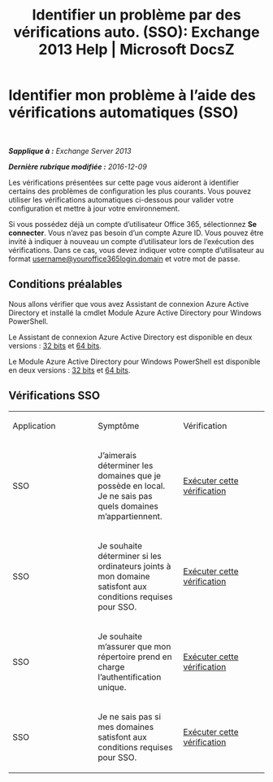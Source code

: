 ﻿---
title: 'Identifier un problème par des vérifications auto. (SSO): Exchange 2013 Help | Microsoft DocsZ'
TOCTitle: Identifier mon problème à l’aide des vérifications automatiques (SSO)
ms:assetid: b7d8418d-f6a9-4bed-af84-0b2ad0554aa9
ms:mtpsurl: https://technet.microsoft.com/fr-fr/library/Dn793975(v=EXCHG.150)
ms:contentKeyID: 62632399
ms.date: 05/23/2018
mtps_version: v=EXCHG.150
ms.translationtype: MT
---

# Identifier mon problème à l’aide des vérifications automatiques (SSO)

 

_**Sapplique à :** Exchange Server 2013_

_**Dernière rubrique modifiée :** 2016-12-09_

Les vérifications présentées sur cette page vous aideront à identifier certains des problèmes de configuration les plus courants. Vous pouvez utiliser les vérifications automatiques ci-dessous pour valider votre configuration et mettre à jour votre environnement.

Si vous possédez déjà un compte d’utilisateur Office 365, sélectionnez **Se connecter**. Vous n’avez pas besoin d’un compte Azure ID. Vous pouvez être invité à indiquer à nouveau un compte d’utilisateur lors de l’exécution des vérifications. Dans ce cas, vous devez indiquer votre compte d’utilisateur au format username@youroffice365login.domain et votre mot de passe.

## Conditions préalables

Nous allons vérifier que vous avez Assistant de connexion Azure Active Directory et installé la cmdlet Module Azure Active Directory pour Windows PowerShell.

Le Assistant de connexion Azure Active Directory est disponible en deux versions : [32 bits](https://go.microsoft.com/fwlink/?linkid=286261) et [64 bits](https://go.microsoft.com/fwlink/?linkid=286262).

Le Module Azure Active Directory pour Windows PowerShell est disponible en deux versions : [32 bits](https://go.microsoft.com/fwlink/?linkid=286258) et [64 bits](https://go.microsoft.com/fwlink/?linkid=286259).

## Vérifications SSO


<table>
<colgroup>
<col style="width: 33%" />
<col style="width: 33%" />
<col style="width: 33%" />
</colgroup>
<tbody>
<tr class="odd">
<td><p>Application</p></td>
<td><p>Symptôme</p></td>
<td><p>Vérification</p></td>
</tr>
<tr class="even">
<td><p>SSO</p></td>
<td><p>J’aimerais déterminer les domaines que je possède en local. Je ne sais pas quels domaines m’appartiennent.</p></td>
<td><p><a href="https://go.microsoft.com/?linkid=9834918">Exécuter cette vérification</a></p></td>
</tr>
<tr class="odd">
<td><p>SSO</p></td>
<td><p>Je souhaite déterminer si les ordinateurs joints à mon domaine satisfont aux conditions requises pour SSO.</p></td>
<td><p><a href="https://go.microsoft.com/?linkid=9834912">Exécuter cette vérification</a></p></td>
</tr>
<tr class="even">
<td><p>SSO</p></td>
<td><p>Je souhaite m’assurer que mon répertoire prend en charge l’authentification unique.</p></td>
<td><p><a href="https://go.microsoft.com/?linkid=9834876">Exécuter cette vérification</a></p></td>
</tr>
<tr class="odd">
<td><p>SSO</p></td>
<td><p>Je ne sais pas si mes domaines satisfont aux conditions requises pour SSO.</p></td>
<td><p><a href="https://go.microsoft.com/?linkid=9834918">Exécuter cette vérification</a></p></td>
</tr>
</tbody>
</table>

